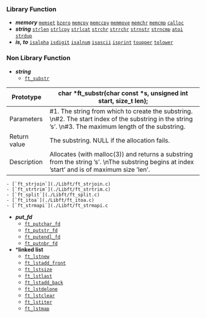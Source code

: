 ### Library Function

- ***memory***
    [`memset`](./Libft/ft_memset.c) [`bzero`](./Libft/ft_bzero.c) [`memcpy`](./Libft/ft_memcpy.c) [`memccpy`](./Libft/ft_memccpy.c) [`memmove`](./Libft/ft_memmove.c) [`memchr`](./Libft/ft_memchr.c) [`memcmp`](./Libft/ft_memcmp.c) [`calloc`](./Libft/ft_calloc.c)
- ***string***
    [`strlen`](./Libft/ft_strlen.c) [`strlcpy`](./Libft/ft_strlcpy.c) [`strlcat`](./Libft/ft_strlcat.c) [`strchr`](./Libft/ft_strchr.c) [`strrchr`](./Libft/ft_strrchr.c) [`strnstr`](./Libft/ft_strnstr.c) [`strncmp`](./Libft/ft_strncmp.c) [`atoi`](./Libft/ft_atoi.c) [`strdup`](./Libft/ft_strdup.c)
- ***is, to***
    [`isalpha`](./Libft/ft_isalpha.c) [`isdigit`](./Libft/ft_isdigit.c) [`isalnum`](./Libft/ft_isalnum.c) [`isascii`](./Libft/ft_isascii.c) [`isprint`](./Libft/ft_isprint.c) [`toupper`](./Libft/ft_toupper.c) [`tolower`](./Libft/ft_tolower.c)
    
    
    
### Non Library Function

- ***string***
    - [`ft_substr`](./Libft/ft_substr.c)
    
|  Prototype |  char \*ft_substr(char const \*s, unsigned int start, size_t len); |
|---|---|
|  Parameters |  #1. The string from which to create the substring. \n#2. The start index of the substring in the string ’s’. \n#3. The maximum length of the substring. |
|  Return value |  The substring. NULL if the allocation fails. |
|  Description |  Allocates (with malloc(3)) and returns a substring from the string ’s’. \nThe substring begins at index ’start’ and is of maximum size ’len’. |

    - [`ft_strjoin`](./Libft/ft_strjoin.c)
    - [`ft_strtrim`](./Libft/ft_strtrim.c)
    - [`ft_split`](./Libft/ft_split.c)
    - [`ft_itoa`](./Libft/ft_itoa.c)
    - [`ft_strmapi`](./Libft/ft_strmapi.c
- ***put_fd***
    - [`ft_putchar_fd`](./Libft/ft_putchar_fd.c)
    - [`ft_putstr_fd`](./Libft/ft_putstr_fd.c)
    - [`ft_putendl_fd`](./Libft/ft_putendl_fd.c)
    - [`ft_putnbr_fd`](./Libft/ft_putnbr_fd.c)
- ***linked list**
    - [`ft_lstnew`](./Libft/ft_lstnew.c)
    - [`ft_lstadd_front`](./Libft/ft_lstadd_front.c)
    - [`ft_lstsize`](./Libft/ft_lstsize.c)
    - [`ft_lstlast`](./Libft/ft_lstlast.c)
    - [`ft_lstadd_back`](./Libft/ft_lstadd_back.c)
    - [`ft_lstdelone`](./Libft/ft_lstdelone.c)
    - [`ft_lstclear`](./Libft/ft_lstclear.c)
    - [`ft_lstiter`](./Libft/ft_lstiter.c)
    - [`ft_lstmap`](./Libft/ft_lstmap.c)

